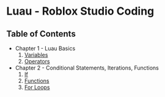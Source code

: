 # Luau - Roblox Studio Coding

## Table of Contents

 * Chapter 1 - Luau Basics
   1. [Variables](Chapter1/1-Variables.md)
   2. [Operators](Chapter1/2-Operators.md)
 * Chapter 2 - Conditional Statements, Iterations, Functions
   1. [If](Chapter2/1-If.md)
   2. [Functions](Chapter2/2-Functions.md)
   3. [For Loops](Chapter2/3-For.md)
